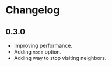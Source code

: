 # Changelog

## 0.3.0

- Improving performance.
- Adding `mode` option.
- Adding way to stop visiting neighbors.

